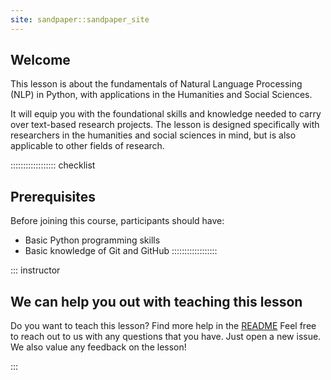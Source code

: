```yaml
---
site: sandpaper::sandpaper_site
---
```


## Welcome
This lesson is about the fundamentals of Natural Language Processing (NLP) in Python, with applications in the Humanities and Social Sciences.

It will equip you with the foundational skills and knowledge needed to carry over text-based research projects. The lesson is designed specifically with researchers in the humanities and social sciences in mind, but is also applicable to other fields of research.

:::::::::::::::::: checklist
## Prerequisites
Before joining this course, participants should have:

- Basic Python programming skills
- Basic knowledge of Git and GitHub
::::::::::::::::::

::: instructor

## We can help you out with teaching this lesson

Do you want to teach this lesson?
Find more help in the [README](https://github.com/esciencecenter-digital-skills/Natural-language-processing/blob/main/README.md#teaching-this-lesson)
Feel free to reach out to us with any questions that you have.
Just open a new issue.
We also value any feedback on the lesson!

:::


